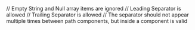   // Empty String and Null array items are ignored
  // Leading Separator is allowed
  // Trailing Separator is allowed
  // The separator should not appear multiple times between path components, but inside a component is valid
